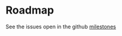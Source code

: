 # Roadmap

See the issues open in the github [milestones](https://github.com/janezpodhostnik/flow-py-sdk/milestones)